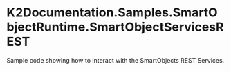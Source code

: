 # K2Documentation.Samples.SmartObjectRuntime.SmartObjectServicesREST
Sample code showing how to interact with the SmartObjects REST Services.
